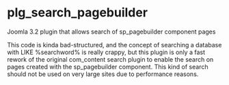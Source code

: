 # plg_search_pagebuilder
Joomla 3.2 plugin that allows search of sp_pagebuilder component pages

This code is kinda bad-structured, and the concept of searching a database with LIKE %searchword% is really crappy, but this plugin is only a fast rework of the original com_content search plugin to enable the search on pages created with the sp_pagebuilder component. This kind of search should not be used on very large sites due to performance reasons. 
